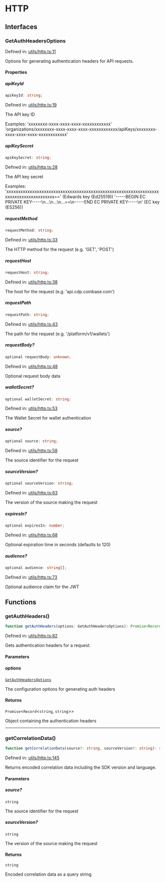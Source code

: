 # HTTP

## Interfaces

### GetAuthHeadersOptions

Defined in: [utils/http.ts:11](https://github.com/coinbase/cdp-sdk/blob/8794662b60e721852bfb60801a1d0bb1bb6e4c59/typescript/src/auth/utils/http.ts#L11)

Options for generating authentication headers for API requests.

#### Properties

##### apiKeyId

```ts
apiKeyId: string;
```

Defined in: [utils/http.ts:19](https://github.com/coinbase/cdp-sdk/blob/8794662b60e721852bfb60801a1d0bb1bb6e4c59/typescript/src/auth/utils/http.ts#L19)

The API key ID

Examples:
'xxxxxxxx-xxxx-xxxx-xxxx-xxxxxxxxxxxx'
'organizations/xxxxxxxx-xxxx-xxxx-xxxx-xxxxxxxxxxxx/apiKeys/xxxxxxxx-xxxx-xxxx-xxxx-xxxxxxxxxxxx'

##### apiKeySecret

```ts
apiKeySecret: string;
```

Defined in: [utils/http.ts:28](https://github.com/coinbase/cdp-sdk/blob/8794662b60e721852bfb60801a1d0bb1bb6e4c59/typescript/src/auth/utils/http.ts#L28)

The API key secret

Examples:
'xxxxxxxxxxxxxxxxxxxxxxxxxxxxxxxxxxxxxxxxxxxxxxxxxxxxxxxxxxxxxxxxxxxxxxxxxxxxxxxxxxxxxx==' (Edwards key (Ed25519))
'-----BEGIN EC PRIVATE KEY-----\n...\n...\n...==\n-----END EC PRIVATE KEY-----\n' (EC key (ES256))

##### requestMethod

```ts
requestMethod: string;
```

Defined in: [utils/http.ts:33](https://github.com/coinbase/cdp-sdk/blob/8794662b60e721852bfb60801a1d0bb1bb6e4c59/typescript/src/auth/utils/http.ts#L33)

The HTTP method for the request (e.g. 'GET', 'POST')

##### requestHost

```ts
requestHost: string;
```

Defined in: [utils/http.ts:38](https://github.com/coinbase/cdp-sdk/blob/8794662b60e721852bfb60801a1d0bb1bb6e4c59/typescript/src/auth/utils/http.ts#L38)

The host for the request (e.g. 'api.cdp.coinbase.com')

##### requestPath

```ts
requestPath: string;
```

Defined in: [utils/http.ts:43](https://github.com/coinbase/cdp-sdk/blob/8794662b60e721852bfb60801a1d0bb1bb6e4c59/typescript/src/auth/utils/http.ts#L43)

The path for the request (e.g. '/platform/v1/wallets')

##### requestBody?

```ts
optional requestBody: unknown;
```

Defined in: [utils/http.ts:48](https://github.com/coinbase/cdp-sdk/blob/8794662b60e721852bfb60801a1d0bb1bb6e4c59/typescript/src/auth/utils/http.ts#L48)

Optional request body data

##### walletSecret?

```ts
optional walletSecret: string;
```

Defined in: [utils/http.ts:53](https://github.com/coinbase/cdp-sdk/blob/8794662b60e721852bfb60801a1d0bb1bb6e4c59/typescript/src/auth/utils/http.ts#L53)

The Wallet Secret for wallet authentication

##### source?

```ts
optional source: string;
```

Defined in: [utils/http.ts:58](https://github.com/coinbase/cdp-sdk/blob/8794662b60e721852bfb60801a1d0bb1bb6e4c59/typescript/src/auth/utils/http.ts#L58)

The source identifier for the request

##### sourceVersion?

```ts
optional sourceVersion: string;
```

Defined in: [utils/http.ts:63](https://github.com/coinbase/cdp-sdk/blob/8794662b60e721852bfb60801a1d0bb1bb6e4c59/typescript/src/auth/utils/http.ts#L63)

The version of the source making the request

##### expiresIn?

```ts
optional expiresIn: number;
```

Defined in: [utils/http.ts:68](https://github.com/coinbase/cdp-sdk/blob/8794662b60e721852bfb60801a1d0bb1bb6e4c59/typescript/src/auth/utils/http.ts#L68)

Optional expiration time in seconds (defaults to 120)

##### audience?

```ts
optional audience: string[];
```

Defined in: [utils/http.ts:73](https://github.com/coinbase/cdp-sdk/blob/8794662b60e721852bfb60801a1d0bb1bb6e4c59/typescript/src/auth/utils/http.ts#L73)

Optional audience claim for the JWT

## Functions

### getAuthHeaders()

```ts
function getAuthHeaders(options: GetAuthHeadersOptions): Promise<Record<string, string>>;
```

Defined in: [utils/http.ts:82](https://github.com/coinbase/cdp-sdk/blob/8794662b60e721852bfb60801a1d0bb1bb6e4c59/typescript/src/auth/utils/http.ts#L82)

Gets authentication headers for a request.

#### Parameters

##### options

[`GetAuthHeadersOptions`](/sdks/cdp-sdks-v2/typescript/auth/HTTP#getauthheadersoptions)

The configuration options for generating auth headers

#### Returns

`Promise`\<`Record`\<`string`, `string`>>

Object containing the authentication headers

***

### getCorrelationData()

```ts
function getCorrelationData(source?: string, sourceVersion?: string): string;
```

Defined in: [utils/http.ts:145](https://github.com/coinbase/cdp-sdk/blob/8794662b60e721852bfb60801a1d0bb1bb6e4c59/typescript/src/auth/utils/http.ts#L145)

Returns encoded correlation data including the SDK version and language.

#### Parameters

##### source?

`string`

The source identifier for the request

##### sourceVersion?

`string`

The version of the source making the request

#### Returns

`string`

Encoded correlation data as a query string
